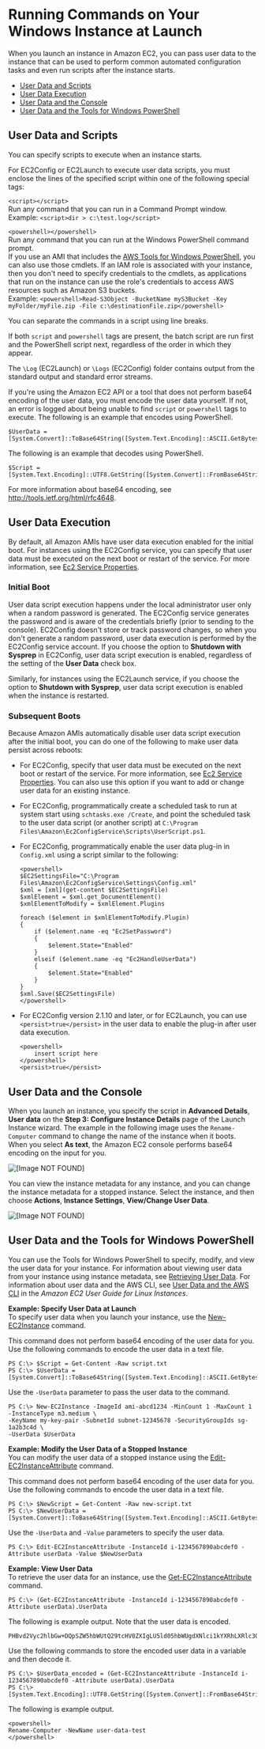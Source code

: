 # Running Commands on Your Windows Instance at Launch<a name="ec2-windows-user-data"></a>

When you launch an instance in Amazon EC2, you can pass user data to the instance that can be used to perform common automated configuration tasks and even run scripts after the instance starts\.


+ [User Data and Scripts](#user-data-scripts)
+ [User Data Execution](#user-data-execution)
+ [User Data and the Console](#user-data-console)
+ [User Data and the Tools for Windows PowerShell](#user-data-powershell)

## User Data and Scripts<a name="user-data-scripts"></a>

You can specify scripts to execute when an instance starts\.

For EC2Config or EC2Launch to execute user data scripts, you must enclose the lines of the specified script within one of the following special tags:

`<script></script>`  
Run any command that you can run in a Command Prompt window\.  
Example: `<script>dir > c:\test.log</script>`

`<powershell></powershell>`  
Run any command that you can run at the Windows PowerShell command prompt\.  
If you use an AMI that includes the [AWS Tools for Windows PowerShell](https://aws.amazon.com/powershell/), you can also use those cmdlets\. If an IAM role is associated with your instance, then you don't need to specify credentials to the cmdlets, as applications that run on the instance can use the role's credentials to access AWS resources such as Amazon S3 buckets\.  
Example: `<powershell>Read-S3Object -BucketName myS3Bucket -Key myFolder/myFile.zip -File c:\destinationFile.zip</powershell>`

You can separate the commands in a script using line breaks\.

If both `script` and `powershell` tags are present, the batch script are run first and the PowerShell script next, regardless of the order in which they appear\.

The `\Log` \(EC2Launch\) or `\Logs` \(EC2Config\) folder contains output from the standard output and standard error streams\.

If you're using the Amazon EC2 API or a tool that does not perform base64 encoding of the user data, you must encode the user data yourself\. If not, an error is logged about being unable to find `script` or `powershell` tags to execute\. The following is an example that encodes using PowerShell\.

```
$UserData = [System.Convert]::ToBase64String([System.Text.Encoding]::ASCII.GetBytes($Script))
```

The following is an example that decodes using PowerShell\.

```
$Script = [System.Text.Encoding]::UTF8.GetString([System.Convert]::FromBase64String($UserData))
```

For more information about base64 encoding, see [http://tools\.ietf\.org/html/rfc4648](http://tools.ietf.org/html/rfc4648)\.

## User Data Execution<a name="user-data-execution"></a>

By default, all Amazon AMIs have user data execution enabled for the initial boot\. For instances using the EC2Config service, you can specify that user data must be executed on the next boot or restart of the service\. For more information, see [Ec2 Service Properties](UsingConfig_WinAMI.md#UsingConfigInterface_WinAMI)\.

### Initial Boot<a name="user-data-initial-boot"></a>

User data script execution happens under the local administrator user only when a random password is generated\. The EC2Config service generates the password and is aware of the credentials briefly \(prior to sending to the console\)\. EC2Config doesn't store or track password changes, so when you don't generate a random password, user data execution is performed by the EC2Config service account\. If you choose the option to **Shutdown with Sysprep** in EC2Config, user data script execution is enabled, regardless of the setting of the **User Data** check box\.

Similarly, for instances using the EC2Launch service, if you choose the option to **Shutdown with Sysprep**, user data script execution is enabled when the instance is restarted\.

### Subsequent Boots<a name="user-data-subsequent-boot"></a>

Because Amazon AMIs automatically disable user data script execution after the initial boot, you can do one of the following to make user data persist across reboots:

+ For EC2Config, specify that user data must be executed on the next boot or restart of the service\. For more information, see [Ec2 Service Properties](UsingConfig_WinAMI.md#UsingConfigInterface_WinAMI)\. You can also use this option if you want to add or change user data for an existing instance\.

+ For EC2Config, programmatically create a scheduled task to run at system start using `schtasks.exe /Create`, and point the scheduled task to the user data script \(or another script\) at `C:\Program Files\Amazon\Ec2ConfigService\Scripts\UserScript.ps1`\.

+ For EC2Config, programmatically enable the user data plug\-in in `Config.xml` using a script similar to the following:

  ```
  <powershell>
  $EC2SettingsFile="C:\Program Files\Amazon\Ec2ConfigService\Settings\Config.xml"
  $xml = [xml](get-content $EC2SettingsFile)
  $xmlElement = $xml.get_DocumentElement()
  $xmlElementToModify = $xmlElement.Plugins
  
  foreach ($element in $xmlElementToModify.Plugin)
  {
      if ($element.name -eq "Ec2SetPassword")
      {
          $element.State="Enabled"
      }
      elseif ($element.name -eq "Ec2HandleUserData")
      {
          $element.State="Enabled"
      }
  }
  $xml.Save($EC2SettingsFile)
  </powershell>
  ```

+ For EC2Config version 2\.1\.10 and later, or for EC2Launch, you can use `<persist>true</persist>` in the user data to enable the plug\-in after user data execution\.

  ```
  <powershell>
      insert script here
  </powershell>
  <persist>true</persist>
  ```

## User Data and the Console<a name="user-data-console"></a>

When you launch an instance, you specify the script in **Advanced Details**, **User data** on the **Step 3: Configure Instance Details** page of the Launch Instance wizard\. The example in the following image uses the `Rename-Computer` command to change the name of the instance when it boots\. When you select **As text**, the Amazon EC2 console performs base64 encoding on the input for you\.

![\[Image NOT FOUND\]](http://docs.aws.amazon.com/AWSEC2/latest/WindowsGuide/images/configure_ec2config_userdata.png)

You can view the instance metadata for any instance, and you can change the instance metadata for a stopped instance\. Select the instance, and then choose **Actions**, **Instance Settings**, **View/Change User Data**\.

![\[Image NOT FOUND\]](http://docs.aws.amazon.com/AWSEC2/latest/WindowsGuide/images/view-change-user-data.png)

## User Data and the Tools for Windows PowerShell<a name="user-data-powershell"></a>

You can use the Tools for Windows PowerShell to specify, modify, and view the user data for your instance\. For information about viewing user data from your instance using instance metadata, see [Retrieving User Data](ec2-instance-metadata.md#instancedata-user-data-retrieval)\. For information about user data and the AWS CLI, see [User Data and the AWS CLI](http://docs.aws.amazon.com/AWSEC2/latest/UserGuide/user-data.html#user-data-api-cli) in the *Amazon EC2 User Guide for Linux Instances*\.

**Example: Specify User Data at Launch**  
To specify user data when you launch your instance, use the [New\-EC2Instance](http://docs.aws.amazon.com/powershell/latest/reference/items/New-EC2Instance.html) command\.

This command does not perform base64 encoding of the user data for you\. Use the following commands to encode the user data in a text file\.

```
PS C:\> $Script = Get-Content -Raw script.txt
PS C:\> $UserData = [System.Convert]::ToBase64String([System.Text.Encoding]::ASCII.GetBytes($Script))
```

Use the `-UserData` parameter to pass the user data to the command\.

```
PS C:\> New-EC2Instance -ImageId ami-abcd1234 -MinCount 1 -MaxCount 1 -InstanceType m3.medium \
-KeyName my-key-pair -SubnetId subnet-12345678 -SecurityGroupIds sg-1a2b3c4d \
-UserData $UserData
```

**Example: Modify the User Data of a Stopped Instance**  
You can modify the user data of a stopped instance using the [Edit\-EC2InstanceAttribute](http://docs.aws.amazon.com/powershell/latest/reference/items/Edit-EC2InstanceAttribute.html) command\.

This command does not perform base64 encoding of the user data for you\. Use the following commands to encode the user data in a text file\.

```
PS C:\> $NewScript = Get-Content -Raw new-script.txt
PS C:\> $NewUserData = [System.Convert]::ToBase64String([System.Text.Encoding]::ASCII.GetBytes($NewScript))
```

Use the `-UserData` and `-Value` parameters to specify the user data\.

```
PS C:\> Edit-EC2InstanceAttribute -InstanceId i-1234567890abcdef0 -Attribute userData -Value $NewUserData
```

**Example: View User Data**  
To retrieve the user data for an instance, use the [Get\-EC2InstanceAttribute](http://docs.aws.amazon.com/powershell/latest/reference/items/Get-EC2InstanceAttribute.html) command\.

```
PS C:\> (Get-EC2InstanceAttribute -InstanceId i-1234567890abcdef0 -Attribute userData).UserData
```

The following is example output\. Note that the user data is encoded\.

```
PHBvd2Vyc2hlbGw+DQpSZW5hbWUtQ29tcHV0ZXIgLU5ld05hbWUgdXNlci1kYXRhLXRlc3QNCjwvcG93ZXJzaGVsbD4=
```

Use the following commands to store the encoded user data in a variable and then decode it\.

```
PS C:\> $UserData_encoded = (Get-EC2InstanceAttribute -InstanceId i-1234567890abcdef0 -Attribute userData).UserData
PS C:\> [System.Text.Encoding]::UTF8.GetString([System.Convert]::FromBase64String($UserData_encoded))
```

The following is example output\.

```
<powershell>
Rename-Computer -NewName user-data-test
</powershell>
```